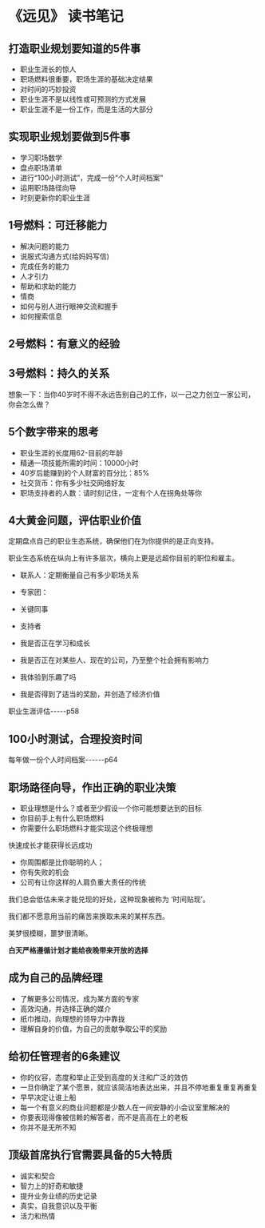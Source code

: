 # 《远见》 读书笔记

## 打造职业规划要知道的5件事

- 职业生涯长的惊人
- 职场燃料很重要，职场生涯的基础决定结果
- 对时间的巧妙投资
- 职业生涯不是以线性或可预测的方式发展
- 职业生涯不是一份工作，而是生活的大部分

## 实现职业规划要做到5件事

- 学习职场数学
- 盘点职场清单
- 进行“100小时测试”，完成一份“个人时间档案”
- 运用职场路径向导
- 时刻更新你的职业生涯

## 1号燃料：可迁移能力

- 解决问题的能力
- 说服式沟通方式(给妈妈写信)
- 完成任务的能力
- 人才引力
- 帮助和求助的能力
- 情商
- 如何与别人进行眼神交流和握手
- 如何搜索信息
  
## 2号燃料：有意义的经验

## 3号燃料：持久的关系

想象一下：当你40岁时不得不永远告别自己的工作，以一己之力创立一家公司，你会怎么做？

## 5个数字带来的思考

- 职业生涯的长度用62-目前的年龄
- 精通一项技能所需的时间：10000小时
- 40岁后能赚到的个人财富的百分比：85%
- 社交货币：你有多少社交网络好友
- 职场支持者的人数：请时刻记住，一定有个人在拐角处等你

## 4大黄金问题，评估职业价值

定期盘点自己的职业生态系统，确保他们在为你提供的是正向支持。

职业生态系统在纵向上有许多层次，横向上更是远超你目前的职位和雇主。

- 联系人：定期衡量自己有多少职场关系
- 专家团：
- 关键同事
- 支持者

- 我是否正在学习和成长
- 我是否正在对某些人、现在的公司，乃至整个社会拥有影响力
- 我体验到乐趣了吗
- 我是否得到了适当的奖励，并创造了经济价值

职业生涯评估-----p58

## 100小时测试，合理投资时间

每年做一份个人时间档案------p64

## 职场路径向导，作出正确的职业决策

- 职业理想是什么？或者至少假设一个你可能想要达到的目标
- 你目前手上有什么职场燃料
- 你需要什么职场燃料才能实现这个终极理想

快速成长才能获得长远成功

- 你周围都是比你聪明的人；
- 你有失败的机会
- 公司有让你这样的人肩负重大责任的传统

我们总会低估未来才能兑现的好处，这种现象被称为 ‘时间贴现’。

我们都不愿意用当前的痛苦来换取未来的某样东西。

美梦很模糊，噩梦很清晰。

**白天严格遵循计划才能给夜晚带来开放的选择**

## 成为自己的品牌经理

- 了解更多公司情况，成为某方面的专家
- 高效沟通，并选择正确的媒介
- 纸巾推动，向理想的领导力中靠拢
- 理解自身的价值，为自己的贡献争取公平的奖励

## 给初任管理者的6条建议

- 你的仪容，态度和举止正受到高度的关注和广泛的效仿
- 一旦你确定了某个愿景，就应该简洁地表达出来，并且不停地重复重复再重复
- 早早决定让谁上船
- 每一个有意义的商业问题都是少数人在一间安静的小会议室里解决的
- 你要表现得像被信赖的解答者，而不是高高在上的老板
- 你并不是无所不知

## 顶级首席执行官需要具备的5大特质

- 诚实和契合
- 智力上的好奇和敏捷
- 提升业务业绩的历史记录
- 真实，自我意识以及平衡
- 活力和热情





